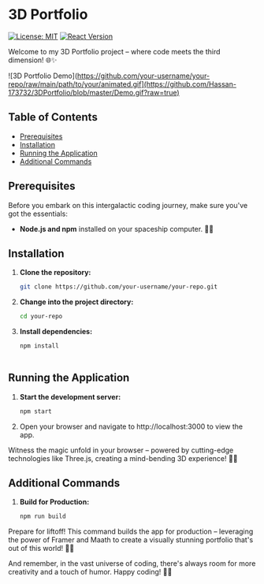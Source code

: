 # 3D Portfolio

[![License: MIT](https://img.shields.io/badge/License-MIT-blue.svg)](https://opensource.org/licenses/MIT)
[![React Version](https://img.shields.io/badge/React-17.0.2-blue.svg)](https://reactjs.org/)

Welcome to my 3D Portfolio project – where code meets the third dimension! 🌐✨

![3D Portfolio Demo](https://github.com/your-username/your-repo/raw/main/path/to/your/animated.gif](https://github.com/Hassan-173732/3DPortfolio/blob/master/Demo.gif?raw=true)



## Table of Contents

- [Prerequisites](#prerequisites)
- [Installation](#installation)
- [Running the Application](#running-the-application)
- [Additional Commands](#additional-commands)



## Prerequisites

Before you embark on this intergalactic coding journey, make sure you've got the essentials:

- **Node.js and npm** installed on your spaceship computer. 🚀🔧

## Installation

1. **Clone the repository:**

   ```bash
   git clone https://github.com/your-username/your-repo.git

2. **Change into the project directory:**

   ```bash
   cd your-repo

3. **Install dependencies:**

   ```bash
   npm install
     
## Running the Application

1. **Start the development server:**

   ```bash
   npm start

2. Open your browser and navigate to http://localhost:3000 to view the app.

Witness the magic unfold in your browser – powered by cutting-edge technologies like Three.js, creating a mind-bending 3D experience! 🌟🚀

## Additional Commands

1. **Build for Production:**

   ```bash
   npm run build
Prepare for liftoff! This command builds the app for production – leveraging the power of Framer and Maath to create a visually stunning portfolio that's out of this world! 🚀🌌

And remember, in the vast universe of coding, there's always room for more creativity and a touch of humor. Happy coding! 🚀🌟
   














